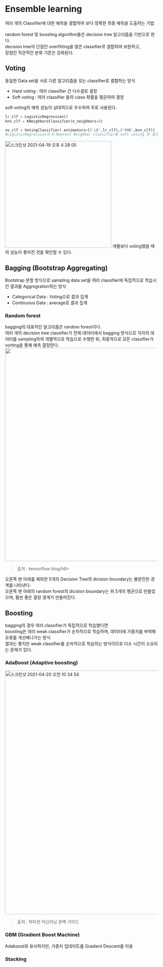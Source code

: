 <h1>Ensemble learning</h1>

여러 개의 Classifier에 대한 예측을 결합하여 보다 정확한 최종 예측을 도출하는 기법<br><br>
random forest 및 boosting algorithm들은 decision tree 알고리즘을 기반으로 한다.<br>
decision tree의 단점인 overfitting을 많은 classifier르 결합하여 보완하고,<br>
장점인 직관적인 분류 기준은 강화된다.<br>

<h2>Voting</h2>

동일한 Data set을 서로 다른 알고리즘을 갖는 classifier로 결합하는 방식<br>

- Hard voting : 여러 classifier 간 다수결로 결정
- Soft voting : 여러 classifier 들의 class 확률을 평균하여 결정

soft voting의 예측 성능이 상대적으로 우수하여 주로 사용된다.<br>

```python
lr_clf = LogisticRegression()
knn_clf = KNeighborsClassifier(n_neighbors=8)

vo_clf = VotingClassifier( estimators=[('LR',lr_clf),('KNN',knn_clf)] , voting='soft' )
#LogisticRegression과 K-Nearest Neighbor classifier를 soft voting 한 결과는 다음과 같다.
```
<img width="350" alt="스크린샷 2021-04-19 오후 4 28 05" src="https://user-images.githubusercontent.com/54436228/115197807-5f092580-a12c-11eb-9796-03461da38c5f.png">
개별보다 voting했을 때의 성능이 좋아진 것을 확인할 수 있다.<br>

<h2>Bagging (Bootstrap Aggregating)</h2>
Bootstrap 분할 방식으로 sampling data set을 여러 classifier에 독립적으로 학습시킨 결과를 Aggregration하는 방식<br>

- Categorical Data : Voting으로 결과 집계
- Continuous Data : average로 결과 집계

<h3>Random forest</h3>
bagging의 대표적인 알고리즘은 random forest이다.<br>
여러 개의 decision tree classifier가 전체 데이터에서 bagging 방식으로 각자의 데이터를 sampling하여 개별적으로 학습으로 수행한 뒤, 최종적으로 모든 classifier가 vorting을 통해 예측 결정한다.<br>

<img width="700" src="https://user-images.githubusercontent.com/54436228/115263427-62be9b80-a170-11eb-8261-f361df9304a2.png">

> <h8> 출처 : tensorflow blog/h8>

오른쪽 맨 아래를 제외한 5개의 Decision Tree의 dicision boundary는 불완전한 경계를 나타낸다.<br>
오른쪽 맨 아래의 random forest의 dicision boundary는 위 5개의 평균으로 만들었으며, 훨씬 좋은 결정 경계가 만들어진다.<br>


<h2>Boosting</h2>
bagging의 경우 여러 classifier가 독립적으로 학습했다면<br>
boosting은 여러 weak classifier가 순차적으로 학습하며, 데이터에 가중치를 부여해 오류를 개선해나가는 방식<br>
결과는 좋지만 weak classifier를 순차적으로 학습하는 방식이므로 다소 시간이 소요되는 문제가 있다.<br>

<h3>AdaBoost (Adaptive boosting)</h3>

<img width="800" alt="스크린샷 2021-04-20 오전 10 34 54" src="https://user-images.githubusercontent.com/54436228/115324036-23219f00-a1c4-11eb-9a09-121e1ff0d277.png">

> <h8> 출처 : 파이썬 머신러닝 완벽 가이드</h8>

<h3>GBM (Gradient Boost Machine)</h3>
Adaboost와 유사하지만, 가중치 업데이트를 Gradient Descent를 이용<br>


<h3>Stacking</h3>
